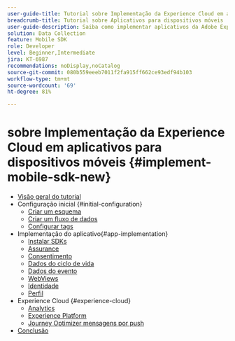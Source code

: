 ```yaml
---
user-guide-title: Tutorial sobre Implementação da Experience Cloud em aplicativos para dispositivos móveis
breadcrumb-title: Tutorial sobre Aplicativos para dispositivos móveis
user-guide-description: Saiba como implementar aplicativos da Adobe Experience Cloud em aplicativos para dispositivos móveis com o SDK móvel da Experience Platform.
solution: Data Collection
feature: Mobile SDK
role: Developer
level: Beginner,Intermediate
jira: KT-6987
recommendations: noDisplay,noCatalog
source-git-commit: 080b559eeeb7011f2fa915ff662ce93edf94b103
workflow-type: tm+mt
source-wordcount: '69'
ht-degree: 81%

---
```



#  sobre Implementação da Experience Cloud em aplicativos para dispositivos móveis {#implement-mobile-sdk-new}

+ [Visão geral do tutorial](overview.md)
+ Configuração inicial {#initial-configuration}
   + [Criar um esquema](create-schema.md)
   + [Criar um fluxo de dados](create-datastream.md)
   + [Configurar tags](configure-tags.md)
+ Implementação do aplicativo{#app-implementation}
   + [Instalar SDKs](install-sdks.md)
   + [Assurance](assurance.md)
   + [Consentimento](consent.md)
   + [Dados do ciclo de vida](lifecycle-data.md)
   + [Dados do evento](events.md)
   + [WebViews](web-views.md)
   + [Identidade](identity.md)
   + [Perfil](profile.md)
+ Experience Cloud {#experience-cloud}
   + [Analytics](analytics.md)
   + [Experience Platform](platform.md)
   + [Journey Optimizer mensagens por push](journey-optimizer-push.md)
+ [Conclusão](conclusion.md)